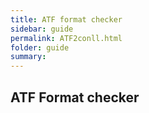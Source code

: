 ```yaml
---
title: ATF format checker
sidebar: guide
permalink: ATF2conll.html
folder: guide
summary: 
---
```


## ATF Format checker

